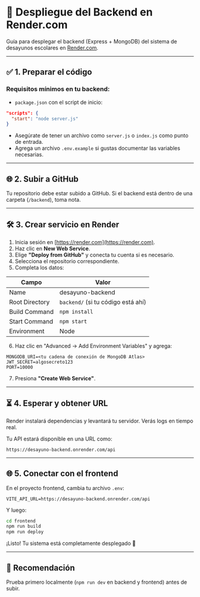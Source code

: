 # 🚀 Despliegue del Backend en Render.com

Guía para desplegar el backend (Express + MongoDB) del sistema de desayunos escolares en [Render.com](https://render.com).

---

## ✅ 1. Preparar el código

### Requisitos mínimos en tu backend:

- `package.json` con el script de inicio:

```json
"scripts": {
  "start": "node server.js"
}
```

- Asegúrate de tener un archivo como `server.js` o `index.js` como punto de entrada.
- Agrega un archivo `.env.example` si gustas documentar las variables necesarias.

---

## 🌐 2. Subir a GitHub

Tu repositorio debe estar subido a GitHub. Si el backend está dentro de una carpeta (`/backend`), toma nota.

---

## 🛠️ 3. Crear servicio en Render

1. Inicia sesión en [https://render.com](https://render.com).
2. Haz clic en **New Web Service**.
3. Elige **"Deploy from GitHub"** y conecta tu cuenta si es necesario.
4. Selecciona el repositorio correspondiente.
5. Completa los datos:

| Campo             | Valor                               |
|-------------------|-------------------------------------|
| Name              | desayuno-backend                    |
| Root Directory    | `backend/` (si tu código está ahí)  |
| Build Command     | `npm install`                       |
| Start Command     | `npm start`                         |
| Environment       | Node                                |

6. Haz clic en "Advanced → Add Environment Variables" y agrega:

```
MONGODB_URI=<tu cadena de conexión de MongoDB Atlas>
JWT_SECRET=algosecreto123
PORT=10000
```

7. Presiona **"Create Web Service"**.

---

## ⏳ 4. Esperar y obtener URL

Render instalará dependencias y levantará tu servidor. Verás logs en tiempo real.

Tu API estará disponible en una URL como:

```
https://desayuno-backend.onrender.com/api
```

---

## 🌐 5. Conectar con el frontend

En el proyecto frontend, cambia tu archivo `.env`:

```env
VITE_API_URL=https://desayuno-backend.onrender.com/api
```

Y luego:

```bash
cd frontend
npm run build
npm run deploy
```

¡Listo! Tu sistema está completamente desplegado 🎉

---

## 🧪 Recomendación

Prueba primero localmente (`npm run dev` en backend y frontend) antes de subir.